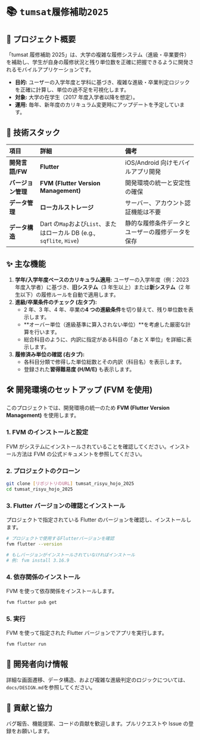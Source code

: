 # 📚 `tumsat履修補助2025`

## 🌟 プロジェクト概要

「tumsat 履修補助 2025」は、大学の複雑な履修システム（進級・卒業要件）を補助し、学生が自身の履修状況と残り単位数を正確に把握できるように開発されるモバイルアプリケーションです。

- **目的:** ユーザーの入学年度と学科に基づき、複雑な進級・卒業判定ロジックを正確に計算し、単位の過不足を可視化します。
- **対象:** 大学の在学生（2017 年度入学者以降を想定）。
- **運用:** 毎年、新年度のカリキュラム変更時にアップデートを予定しています。

## 🚀 技術スタック

| 項目               | 詳細                                                                  | 備考                                             |
| :----------------- | :-------------------------------------------------------------------- | :----------------------------------------------- |
| **開発言語/FW**    | **Flutter**                                                           | iOS/Android 向けモバイルアプリ開発               |
| **バージョン管理** | **FVM (Flutter Version Management)**                                  | 開発環境の統一と安定性の確保                     |
| **データ管理**     | **ローカルストレージ**                                                | サーバー、アカウント認証機能は不要               |
| **データ構造**     | Dart の`Map`および`List`、またはローカル DB (e.g., `sqflite`, `Hive`) | 静的な履修条件データとユーザーの履修データを保存 |

## ✨ 主な機能

1.  **学年/入学年度ベースのカリキュラム適用:** ユーザーの入学年度（例：2023 年度入学者）に基づき、**旧システム**（3 年生以上）または**新システム**（2 年生以下）の履修ルールを自動で適用します。
2.  **進級/卒業条件のチェック (左タブ):**
    - 2 年、3 年、4 年、卒業の**4 つの進級条件**を切り替えて、残り単位数を表示します。
    - \*\*オーバー単位（進級基準に算入されない単位）\*\*を考慮した厳密な計算を行います。
    - 総合科目のように、内訳に指定がある科目の「あと X 単位」を詳細に表示します。
3.  **履修済み単位の確認 (右タブ):**
    - 各科目分類で修得した単位総数とその内訳（科目名）を表示します。
    - 登録された**習得難易度 (H/M/E)** も表示します。

## 🛠️ 開発環境のセットアップ (FVM を使用)

このプロジェクトでは、開発環境の統一のため **FVM (Flutter Version Management)** を使用します。

### 1\. FVM のインストールと設定

FVM がシステムにインストールされていることを確認してください。インストール方法は FVM の公式ドキュメントを参照してください。

### 2\. プロジェクトのクローン

```bash
git clone [リポジトリのURL] tumsat_risyu_hojo_2025
cd tumsat_risyu_hojo_2025
```

### 3\. Flutter バージョンの確認とインストール

プロジェクトで指定されている Flutter のバージョンを確認し、インストールします。

```bash
# プロジェクトで使用するFlutterバージョンを確認
fvm flutter --version

# もしバージョンがインストールされていなければインストール
# 例: fvm install 3.16.9
```

### 4\. 依存関係のインストール

FVM を使って依存関係をインストールします。

```bash
fvm flutter pub get
```

### 5\. 実行

FVM を使って指定された Flutter バージョンでアプリを実行します。

```bash
fvm flutter run
```

## 📝 開発者向け情報

詳細な画面遷移、データ構造、および複雑な進級判定のロジックについては、`docs/DESIGN.md`を参照してください。

## 🤝 貢献と協力

バグ報告、機能提案、コードの貢献を歓迎します。プルリクエストや Issue の登録をお願いします。
